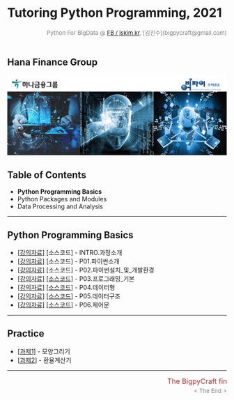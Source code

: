 
# Tutoring Python Programming, 2021

<div align='right'><font size=2 color='gray'>Python For BigData @ <font color='blue'><a href='https://www.facebook.com/jskim.kr'>FB / jskim.kr</a></font>, [김진수](bigpycraft@gmail.com)</font></div>
<br>

## Hana Finance Group

<img src="../images/img_main_front.png">

## Table of Contents
- <b>Python Programming Basics</b>
- Python Packages and Modules
- Data Processing and Analysis

<hr>

## Python Programming Basics

- [[강의자료]][pyt-00]  [소스코드]  - INTRO.과정소개             
- [[강의자료]][pyt-01]  [소스코드]  - P01.파이썬소개             
- [[강의자료]][pyt-02]  [소스코드]  - P02.파이썬설치_및_개발환경 
- [[강의자료]][pyt-03]  [[소스코드]][code-03]  - P03.프로그래밍_기본        
- [[강의자료]][pyt-04]  [[소스코드]][code-04]  - P04.데이터형               
- [[강의자료]][pyt-05]  [[소스코드]][code-05]  - P05.데이터구조               
- [[강의자료]][pyt-06]  [[소스코드]][code-06]  - P06.제어문               


<hr>

## Practice

- [[과제1]][prac-01] - 모양그리기
- [[과제2]][prac-02] - 환율계산기



[pyt-00]: ./docu/P00.파이썬코딩_교육과정.pdf                   "Go Pyt-00"
[pyt-01]: ./docu/P01.파이썬소개.pdf                            "Go Pyt-01"
[pyt-02]: ./docu/P02.파이썬설치_및_개발환경.pdf                "Go Pyt-02"
[pyt-03]: ./docu/P03.프로그래밍_기본.pdf                       "Go Pyt-03"
[pyt-04]: ./docu/P04.데이터형.pdf                              "Go Pyt-04"
[pyt-05]: ./docu/P05.데이터구조.pdf                            "Go Pyt-05"
[pyt-06]: ./docu/P06.제어문.pdf                                "Go Pyt-06"
[pyt-07]: ./docu/P07.실습프로젝트_code_p20.pdf                 "Go Pyt-07"
[pyt-071]:./docu/P07.실습프로젝트1.pdf                         "Go Pyt-071"
[pyt-072]:./docu/P07.실습프로젝트2_code.pdf                    "Go Pyt-072"
[pyt-08]: ./docu/P08.함수.pdf                                  "Go Pyt-08"
[pyt-09]: ./docu/P09.클래스.pdf                                "Go Pyt-09"
[pyt-10]: ./docu/P10.모듈&패키지.pdf                           "Go Pyt-10"
[pyt-11]: ./docu/P11.에러&예외처리.pdf                         "Go Pyt-11"
[pyt-ex]: ./docu/파이썬프로그래밍_실습.pdf                     "Go Pyt-ex"

[code-00]: #                                                   "Go Code-00"
[code-01]: #                                                   "Go Code-01"
[code-02]: #                                                   "Go Code-02"
[code-03]: ./code/PYT_SECT03_rc1.md                            "Go Code-03"
[code-04]: ./code/PYT_SECT04_rc1.md                            "Go Code-04"
[code-05]: ./code/PYT_SECT05_rc2.md                            "Go Code-05"
[code-06]: ./code/PYT_SECT06_rc1.md                            "Go Code-06"
[code-07]: ./code/PYT_SECT07_rc3.md                            "Go Code-07"
[code-08]: ./code/PYT_SECT08_rc1.md                            "Go Code-08"
[code-09]: ./code/PYT_SECT09_rc3.md                            "Go Code-09"
[code-10]: ./code/PYT_SECT10_rc1.md                            "Go Code-10"
[code-11]: ./code/PYT_SECT11_rc1.md                            "Go Code-11"


[prac-01]: ./practice/과제1_Turtle_모양그리기.pdf              "Go 과제-01"
[prac-02]: ./practice/과제2_환율계산기.pdf                     "Go 과제-02"


<hr>
<marquee><font size=3 color='brown'>The BigpyCraft find the information to design valuable society with Technology & Craft.</font></marquee>
<div align='right'><font size=2 color='gray'> &lt; The End &gt; </font></div>


<!--


## Python Programming Basics

- [[강의자료]][pyt-00]  [소스코드]  - INTRO.과정소개             
- [[강의자료]][pyt-01]  [소스코드]  - P01.파이썬소개             
- [[강의자료]][pyt-02]  [소스코드]  - P02.파이썬설치_및_개발환경 
- [[강의자료]][pyt-03]  [[소스코드]][code-03]  - P03.프로그래밍_기본        
- [[강의자료]][pyt-04]  [[소스코드]][code-04]  - P04.데이터형               
- [[강의자료]][pyt-05]  [[소스코드]][code-05]  - P05.데이터구조             
- [[강의자료]][pyt-06]  [[소스코드]][code-06]  - P06.제어문                 
- [[강의자료]][pyt-07]  [[소스코드]][code-07]  - P07.실습프로젝트            
- [[강의자료]][pyt-08]  [[소스코드]][code-08]  - P08.함수                   
- [[강의자료]][pyt-09]  [[소스코드]][code-09]  - P09.클래스               
- [[강의자료]][pyt-10]  [[소스코드]][code-10]  - T10.모듈&패키지                       
- [[강의자료]][pyt-11]  [[소스코드]][code-11]  - T11.에러&예외처리        <br/><br/>

- [[실습문제]][pyt-ex]  : 파이썬프로그래밍 실습         

-->

